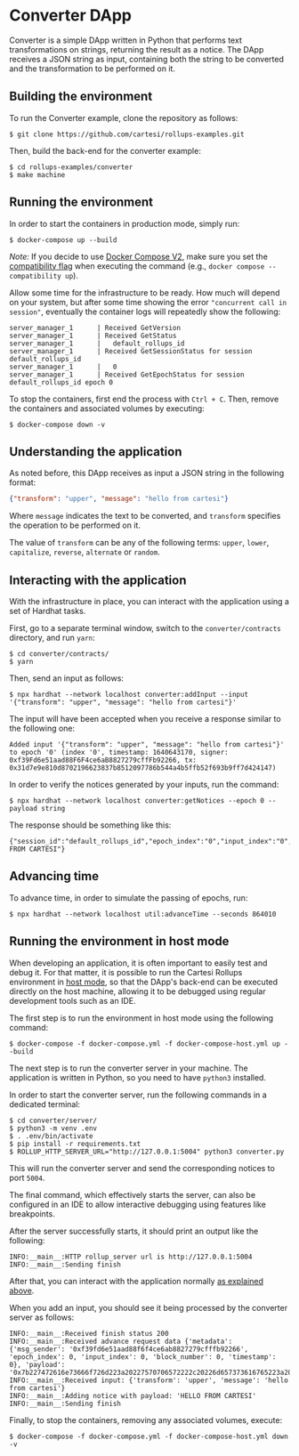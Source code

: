 # Converter DApp

Converter is a simple DApp written in Python that performs text transformations on strings, returning the result as a notice.
The DApp receives a JSON string as input, containing both the string to be converted and the transformation to be performed on it.

## Building the environment

To run the Converter example, clone the repository as follows:

```shell
$ git clone https://github.com/cartesi/rollups-examples.git
```

Then, build the back-end for the converter example:

```shell
$ cd rollups-examples/converter
$ make machine
```

## Running the environment

In order to start the containers in production mode, simply run:

```shell
$ docker-compose up --build
```

_Note:_ If you decide to use [Docker Compose V2](https://docs.docker.com/compose/cli-command/), make sure you set the [compatibility flag](https://docs.docker.com/compose/cli-command-compatibility/) when executing the command (e.g., `docker compose --compatibility up`).

Allow some time for the infrastructure to be ready.
How much will depend on your system, but after some time showing the error `"concurrent call in session"`, eventually the container logs will repeatedly show the following:

```shell
server_manager_1      | Received GetVersion
server_manager_1      | Received GetStatus
server_manager_1      |   default_rollups_id
server_manager_1      | Received GetSessionStatus for session default_rollups_id
server_manager_1      |   0
server_manager_1      | Received GetEpochStatus for session default_rollups_id epoch 0
```

To stop the containers, first end the process with `Ctrl + C`.
Then, remove the containers and associated volumes by executing:

```shell
$ docker-compose down -v
```

## Understanding the application

As noted before, this DApp receives as input a JSON string in the following format:

```json
{"transform": "upper", "message": "hello from cartesi"}
```

Where `message` indicates the text to be converted, and `transform` specifies the operation to be performed on it.

The value of `transform` can be any of the following terms: `upper`, `lower`, `capitalize`, `reverse`, `alternate` or `random`.

## Interacting with the application

With the infrastructure in place, you can interact with the application using a set of Hardhat tasks.

First, go to a separate terminal window, switch to the `converter/contracts` directory, and run `yarn`:

```shell
$ cd converter/contracts/
$ yarn
```

Then, send an input as follows:

```shell
$ npx hardhat --network localhost converter:addInput --input '{"transform": "upper", "message": "hello from cartesi"}'
```

The input will have been accepted when you receive a response similar to the following one:

```shell
Added input '{"transform": "upper", "message": "hello from cartesi"}' to epoch '0' (index '0', timestamp: 1640643170, signer: 0xf39Fd6e51aad88F6F4ce6aB8827279cffFb92266, tx: 0x31d7e9e810d8702196623837b8512097786b544a4b5ffb52f693b9ff7d424147)
```

In order to verify the notices generated by your inputs, run the command:

```shell
$ npx hardhat --network localhost converter:getNotices --epoch 0 --payload string
```

The response should be something like this:

```shell
{"session_id":"default_rollups_id","epoch_index":"0","input_index":"0","notice_index":"0","payload":"HELLO FROM CARTESI"}
```

## Advancing time

To advance time, in order to simulate the passing of epochs, run:

```shell
$ npx hardhat --network localhost util:advanceTime --seconds 864010
```

## Running the environment in host mode

When developing an application, it is often important to easily test and debug it. For that matter, it is possible to run the Cartesi Rollups environment in [host mode](../README.md#host-mode), so that the DApp's back-end can be executed directly on the host machine, allowing it to be debugged using regular development tools such as an IDE.

The first step is to run the environment in host mode using the following command:

```shell
$ docker-compose -f docker-compose.yml -f docker-compose-host.yml up --build
```

The next step is to run the converter server in your machine. The application is written in Python, so you need to have `python3` installed.

In order to start the converter server, run the following commands in a dedicated terminal:

```shell
$ cd converter/server/
$ python3 -m venv .env
$ . .env/bin/activate
$ pip install -r requirements.txt
$ ROLLUP_HTTP_SERVER_URL="http://127.0.0.1:5004" python3 converter.py
```

This will run the converter server and send the corresponding notices to port `5004`.

The final command, which effectively starts the server, can also be configured in an IDE to allow interactive debugging using features like breakpoints.

After the server successfully starts, it should print an output like the following:

```log
INFO:__main__:HTTP rollup_server url is http://127.0.0.1:5004
INFO:__main__:Sending finish
```

After that, you can interact with the application normally [as explained above](#interacting-with-the-application).

When you add an input, you should see it being processed by the converter server as follows:

```log
INFO:__main__:Received finish status 200
INFO:__main__:Received advance request data {'metadata': {'msg_sender': '0xf39fd6e51aad88f6f4ce6ab8827279cfffb92266', 'epoch_index': 0, 'input_index': 0, 'block_number': 0, 'timestamp': 0}, 'payload': '0x7b227472616e73666f726d223a20227570706572222c20226d657373616765223a202268656c6c6f2066726f6d2063617274657369227d'}
INFO:__main__:Received input: {'transform': 'upper', 'message': 'hello from cartesi'}
INFO:__main__:Adding notice with payload: 'HELLO FROM CARTESI'
INFO:__main__:Sending finish
```

Finally, to stop the containers, removing any associated volumes, execute:

```shell
$ docker-compose -f docker-compose.yml -f docker-compose-host.yml down -v
```
